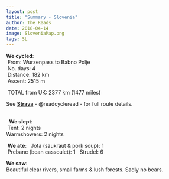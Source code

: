 ```yaml
---
layout: post
title: "Summary - Slovenia"
author: The Reads
date: 2018-04-14
image: SloveniaMap.png
tags: SL
---
```


**We cycled**:  
  From: Wurzenpass to Babno Polje  
  No. days: 4  
  Distance: 182 km  
  Ascent: 2515 m  
  
  TOTAL from UK: 2377 km (1477 miles)  
  
  See [**Strava**](https://www.strava.com/athletes/readcycleread) - @readcycleread - for full route details.  
   
    
   **We slept**:  
  Tent: 2 nights  
  Warmshowers: 2 nights  
 
  **We ate**:  
  Jota (saukraut & pork soup): 1  
  Prebanc (bean cassoulet): 1  
  Strudel: 6  
  
  **We saw**:  
  Beautiful clear rivers, small farms & lush forests. Sadly no bears.     
  
